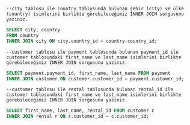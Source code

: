 `--city tablosu ile country tablosunda bulunan şehir (city) ve ülke (country) isimlerini birlikte görebileceğimiz INNER JOIN sorgusunu yazınız.`

```SQL
SELECT city, country 
FROM country
INNER JOIN city ON city.country_id = country.country_id;
```


`--customer tablosu ile payment tablosunda bulunan payment_id ile customer tablosundaki first_name ve last_name isimlerini birlikte görebileceğimiz INNER JOIN sorgusunu yazınız.`

```SQL
SELECT payment.payment_id, first_name, last_name FROM payment 
INNER JOIN customer ON customer.customer_id = payment.customer_id;
```

`--customer tablosu ile rental tablosunda bulunan rental_id ile customer tablosundaki first_name ve last_name isimlerini birlikte görebileceğimiz INNER JOIN sorgusunu yazınız.`

```SQL
SELECT first_name, last_name, rental_id FROM customer c
INNER JOIN rental r ON r.customer_id = c.customer_id;
```
